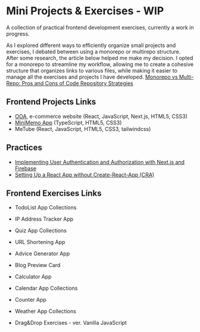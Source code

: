 # Mini Projects & Exercises - WIP 
A collection of practical frontend development exercises, currently a work in progress.

As I explored different ways to efficiently organize small projects and exercises, 
I debated between using a monorepo or multirepo structure. After some research, 
the article below helped me make my decision. I opted for a monorepo to streamline my workflow, 
allowing me to create a cohesive structure that organizes links to various files, 
while making it easier to manage all the exercises and projects I have developed.
[Monorepo vs Multi-Repo: Pros and Cons of Code Repository Strategies](https://kinsta.com/blog/monorepo-vs-multi-repo/)

## Frontend Projects Links
- [OOA](https://github.com/ijkuS/ooa-2), e-commerce website (React, JavaScript, Next.js, HTML5, CSS3) 
- [MiniMemo App](https://github.com/ijkuS/miniMemo-1) (TypeScript, HTML5, CSS3)
- MeTube (React, JavaScript, HTML5, CSS3, tailwindcss) 


## Practices 
- [Implementing User Authentication and Authorization with Next.js and Firebase](https://github.com/ijkuS/next-react-auth-practice-4)
- [Setting Up a React App without Create-React-App (CRA)](https://github.com/ijkuS/ooa-1/blob/master/README-setting.md)
    
## Frontend Exercises Links
- TodoList App Collections
- IP Address Tracker App

- Quiz App Collections
- URL Shortening App 

- Advice Generator App
- Blog Preview Card
- Calculator App
- Calendar App Collections
- Counter App
- Weather App Collections

- Drag&Drop Exercises
      - ver. Vanilla JavaScript 

    
